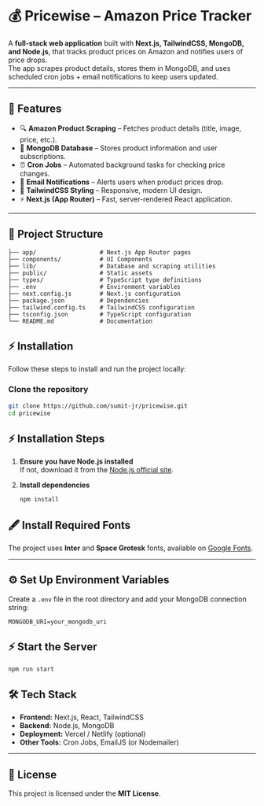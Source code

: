 # 💰 Pricewise – Amazon Price Tracker

A **full-stack web application** built with **Next.js, TailwindCSS, MongoDB, and Node.js**, that tracks product prices on Amazon and notifies users of price drops.  
The app scrapes product details, stores them in MongoDB, and uses scheduled cron jobs + email notifications to keep users updated.  

---

## 🚀 Features

- 🔍 **Amazon Product Scraping** – Fetches product details (title, image, price, etc.).  
- 💾 **MongoDB Database** – Stores product information and user subscriptions.  
- ⏰ **Cron Jobs** – Automated background tasks for checking price changes.  
- 📧 **Email Notifications** – Alerts users when product prices drop.  
- 🎨 **TailwindCSS Styling** – Responsive, modern UI design.  
- ⚡ **Next.js (App Router)** – Fast, server-rendered React application.  

---

## 📂 Project Structure

```text
├── app/                  # Next.js App Router pages
├── components/           # UI Components
├── lib/                  # Database and scraping utilities
├── public/               # Static assets
├── types/                # TypeScript type definitions
├── .env                  # Environment variables
├── next.config.js        # Next.js configuration
├── package.json          # Dependencies
├── tailwind.config.ts    # TailwindCSS configuration
├── tsconfig.json         # TypeScript configuration
└── README.md             # Documentation
```
## ⚡ Installation

Follow these steps to install and run the project locally:

### Clone the repository
```bash
git clone https://github.com/sumit-jr/pricewise.git
cd pricewise
```

## ⚡ Installation Steps

1. **Ensure you have Node.js installed**  
   If not, download it from the [Node.js official site](https://nodejs.org/en/download/).

2. **Install dependencies**
   ```bash
   npm install
   ```

## 🖋 Install Required Fonts
The project uses **Inter** and **Space Grotesk** fonts, available on [Google Fonts](https://fonts.google.com/).

---

## ⚙️ Set Up Environment Variables
Create a `.env` file in the root directory and add your MongoDB connection string:

```env
MONGODB_URI=your_mongodb_uri
```

## ⚡ Start the Server
```bash
npm run start
```

## 🛠 Tech Stack

- **Frontend:** Next.js, React, TailwindCSS  
- **Backend:** Node.js, MongoDB  
- **Deployment:** Vercel / Netlify (optional)  
- **Other Tools:** Cron Jobs, EmailJS (or Nodemailer)  

---

## 📜 License

This project is licensed under the **MIT License**.
